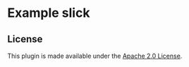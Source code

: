 # Example slick

## License
This plugin is made available under the [Apache 2.0 License](http://www.apache.org/licenses/LICENSE-2.0).